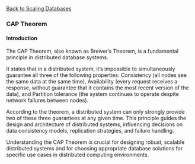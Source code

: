 [Back to Scaling Databases](12-scaling-databases.md)

### CAP Theorem

#### Introduction

The CAP Theorem, also known as Brewer’s Theorem, is a fundamental principle in distributed database systems.

It states that in a distributed system, it’s impossible to simultaneously guarantee all three of the following properties: Consistency (all nodes see the same data at the same time), Availability (every request receives a response, without guarantee that it contains the most recent version of the data), and Partition tolerance (the system continues to operate despite network failures between nodes).

According to the theorem, a distributed system can only strongly provide two of these three guarantees at any given time. This principle guides the design and architecture of distributed systems, influencing decisions on data consistency models, replication strategies, and failure handling.

Understanding the CAP Theorem is crucial for designing robust, scalable distributed systems and for choosing appropriate database solutions for specific use cases in distributed computing environments.
